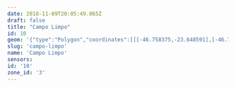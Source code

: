 ```yaml
---
date: 2018-11-09T20:05:49.065Z
draft: false
title: "Campo Limpo"
id: 10
geom: '{"type":"Polygon","coordinates":[[[-46.758375,-23.648591],[-46.758233,-23.647893],[-46.7578,-23.64725],[-46.756622,-23.646369],[-46.756253,-23.646157],[-46.755267,-23.645882],[-46.754803,-23.64581],[-46.753659,-23.645929],[-46.75312,-23.645912],[-46.752073,-23.645425],[-46.750881,-23.645252],[-46.750484,-23.645114],[-46.749709,-23.644698],[-46.748024,-23.643578],[-46.747758,-23.643339],[-46.747855,-23.64328],[-46.74751,-23.642912],[-46.7473,-23.642499],[-46.747034,-23.640328],[-46.7468,-23.639824],[-46.746536,-23.639648],[-46.746146,-23.639522],[-46.745043,-23.639392],[-46.745012,-23.639106],[-46.7449,-23.638889],[-46.743899,-23.6381],[-46.743235,-23.637464],[-46.74266,-23.636626],[-46.741943,-23.635743],[-46.741809,-23.635492],[-46.741611,-23.634458],[-46.741341,-23.634113],[-46.75031,-23.616074],[-46.751827,-23.608645],[-46.751991,-23.609116],[-46.752353,-23.609733],[-46.75251,-23.610399],[-46.752756,-23.610667],[-46.753922,-23.611467],[-46.754251,-23.611582],[-46.754923,-23.611489],[-46.75538,-23.611285],[-46.755647,-23.611329],[-46.756025,-23.611686],[-46.756272,-23.612039],[-46.75649,-23.612199],[-46.757631,-23.612593],[-46.757985,-23.612779],[-46.758254,-23.612986],[-46.758807,-23.613699],[-46.759536,-23.614231],[-46.759773,-23.614654],[-46.760465,-23.614937],[-46.760701,-23.615923],[-46.760921,-23.616539],[-46.760976,-23.616865],[-46.760949,-23.617188],[-46.761064,-23.617476],[-46.76144,-23.617842],[-46.762408,-23.618557],[-46.762985,-23.618821],[-46.763812,-23.619934],[-46.764161,-23.620574],[-46.764478,-23.620775],[-46.764958,-23.620912],[-46.765172,-23.621056],[-46.76528,-23.621271],[-46.765269,-23.621697],[-46.765533,-23.622169],[-46.76751,-23.623899],[-46.76867,-23.625891],[-46.769078,-23.627016],[-46.769303,-23.627269],[-46.769688,-23.627506],[-46.770398,-23.627626],[-46.771344,-23.628224],[-46.772072,-23.628264],[-46.7727,-23.628999],[-46.773006,-23.629219],[-46.773204,-23.629321],[-46.773697,-23.629434],[-46.774548,-23.629829],[-46.775179,-23.630043],[-46.77579,-23.630483],[-46.776302,-23.630668],[-46.776593,-23.631142],[-46.777043,-23.632538],[-46.777704,-23.633997],[-46.77775,-23.634429],[-46.777677,-23.634707],[-46.777464,-23.634968],[-46.777496,-23.63517],[-46.77965,-23.636413],[-46.78009,-23.636728],[-46.780982,-23.637198],[-46.781369,-23.637669],[-46.782748,-23.637618],[-46.783736,-23.637966],[-46.784301,-23.638233],[-46.784947,-23.638402],[-46.785112,-23.63862],[-46.785277,-23.639397],[-46.785466,-23.639699],[-46.785727,-23.639834],[-46.786455,-23.639783],[-46.786617,-23.639831],[-46.787654,-23.640628],[-46.788295,-23.641347],[-46.788797,-23.642347],[-46.788761,-23.642923],[-46.788829,-23.643246],[-46.789189,-23.643871],[-46.789472,-23.644829],[-46.789936,-23.645233],[-46.792666,-23.647195],[-46.792784,-23.64746],[-46.792696,-23.648191],[-46.792365,-23.649163],[-46.79258,-23.649838],[-46.791973,-23.649572],[-46.791809,-23.649605],[-46.791617,-23.649497],[-46.791613,-23.649317],[-46.791218,-23.648254],[-46.790987,-23.647904],[-46.790285,-23.647383],[-46.790008,-23.647277],[-46.789664,-23.647234],[-46.789002,-23.647419],[-46.787822,-23.64807],[-46.787349,-23.648214],[-46.787226,-23.648478],[-46.786516,-23.64924],[-46.784639,-23.65022],[-46.78387,-23.650452],[-46.783375,-23.650374],[-46.782784,-23.650453],[-46.781496,-23.650944],[-46.781077,-23.651272],[-46.780511,-23.651225],[-46.779733,-23.651315],[-46.77904,-23.651747],[-46.778466,-23.652436],[-46.778277,-23.652387],[-46.778463,-23.651783],[-46.778105,-23.651474],[-46.777825,-23.651087],[-46.777955,-23.650287],[-46.777909,-23.650231],[-46.775886,-23.651239],[-46.775664,-23.651306],[-46.774465,-23.65141],[-46.773533,-23.652119],[-46.77307,-23.652824],[-46.769071,-23.654217],[-46.768907,-23.654372],[-46.768575,-23.654951],[-46.767699,-23.655873],[-46.766466,-23.656672],[-46.766126,-23.657024],[-46.76582,-23.656524],[-46.763848,-23.654133],[-46.76236,-23.652669],[-46.762013,-23.652413],[-46.761205,-23.652054],[-46.760872,-23.651827],[-46.760176,-23.650842],[-46.759701,-23.650483],[-46.758948,-23.650079],[-46.758724,-23.649868],[-46.758446,-23.649333],[-46.758375,-23.648591]]]}'
slug: 'campo-limpo'
name: 'Campo Limpo'
sensors:
id: '10'
zone_id: '3'
---
```

		